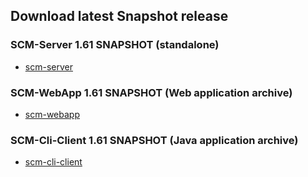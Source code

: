 Download latest Snapshot release
--------------------------------

### SCM-Server 1.61 SNAPSHOT (standalone)

-   [scm-server](https://repository-scm-manager.forge.cloudbees.com/snapshot/sonia/scm/scm-server/1.61-SNAPSHOT/ "wikilink")

### SCM-WebApp 1.61 SNAPSHOT (Web application archive)

-   [scm-webapp](https://repository-scm-manager.forge.cloudbees.com/snapshot/sonia/scm/scm-webapp/1.61-SNAPSHOT "wikilink")

### SCM-Cli-Client 1.61 SNAPSHOT (Java application archive)

-   [scm-cli-client](https://repository-scm-manager.forge.cloudbees.com/snapshot/sonia/scm/clients/scm-cli-client/1.61-SNAPSHOT/ "wikilink")

